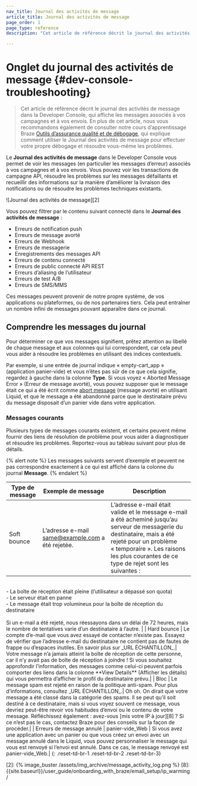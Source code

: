 ```yaml
---
nav_title: Journal des activités de message
article_title: Journal des activités de message
page_order: 1
page_type: reference
description: "Cet article de référence décrit le journal des activités de message dans la Developer Console, qui affiche les messages associés à vos campagnes et à vos envois."

---
```


# Onglet du journal des activités de message {#dev-console-troubleshooting}

> Cet article de référence décrit le journal des activités de message dans la Developer Console, qui affiche les messages associés à vos campagnes et à vos envois. En plus de cet article, nous vous recommandons également de consulter notre cours d’apprentissage Braze [Outils d’assurance qualité et de débogage](https://learning.braze.com/quality-assurance-and-debugging-tools-in-the-dashboard/), qui explique comment utiliser le Journal des activités de message pour effectuer votre propre débogage et résoudre vous-même les problèmes.

Le **Journal des activités de message** dans le Developer Console vous permet de voir les messages (en particulier les messages d’erreur) associés à vos campagnes et à vos envois. Vous pouvez voir les transactions de campagne API, résoudre les problèmes sur les messages défaillants et recueillir des informations sur la manière d’améliorer la livraison des notifications ou de résoudre les problèmes techniques existants.

![Journal des activités de message][2]

Vous pouvez filtrer par le contenu suivant connecté dans le **Journal des activités de message** :

- Erreurs de notification push
- Erreurs de message avorté
- Erreurs de Webhook
- Erreurs de messagerie
- Enregistrements des messages API
- Erreurs de contenu connecté
- Erreurs de public connecté API REST
- Erreurs d’aliasing de l’utilisateur
- Erreurs de test A/B
- Erreurs de SMS/MMS

Ces messages peuvent provenir de notre propre système, de vos applications ou plateformes, ou de nos partenaires tiers. Cela peut entraîner un nombre infini de messages pouvant apparaître dans ce journal.

## Comprendre les messages du journal

Pour déterminer ce que vos messages signifient, prêtez attention au libellé de chaque message et aux colonnes qui lui correspondent, car cela peut vous aider à résoudre les problèmes en utilisant des indices contextuels. 

Par exemple, si une entrée de journal indique « empty-cart_app » (application panier-vide) et vous n’êtes pas sûr de ce que cela signifie, regardez à gauche dans la colonne **Type**. Si vous voyez « Aborted Message Error » (Erreur de message avorté), vous pouvez supposer que le message était ce qui a été écrit comme [abort message][1] (message avorté) en utilisant Liquid, et que le message a été abandonné parce que le destinataire prévu du message disposait d’un panier vide dans votre application.

### Messages courants

Plusieurs types de messages courants existent, et certains peuvent même fournir des liens de résolution de problème pour vous aider à diagnostiquer et résoudre les problèmes. Reportez-vous au tableau suivant pour plus de détails.

{% alert note %}
Les messages suivants servent d’exemple et peuvent ne pas correspondre exactement à ce qui est affiché dans la colonne du journal **Message**.
{% endalert %}

| Type de message | Exemple de message | Description |
|---|---|---|
| Soft bounce | L’adresse e-mail same@example.com a été rejetée. | L’adresse e-mail était valide et le message e-mail a été acheminé jusqu’au serveur de messagerie du destinataire, mais a été rejeté pour un problème « temporaire ». Les raisons les plus courantes de ce type de rejet sont les suivantes :<br>
<br>
- La boîte de réception était pleine (l’utilisateur a dépassé son quota)<br>
- Le serveur était en panne<br>
- Le message était trop volumineux pour la boîte de réception du destinataire<br>
<br>
Si un e-mail a été rejeté, nous réessayons dans un délai de 72 heures, mais le nombre de tentatives varie d’un destinataire à l’autre. |
| Hard bounce | Le compte d’e-mail que vous avez essayé de contacter n’existe pas. Essayez de vérifier que l’adresse e-mail du destinataire ne contient pas de fautes de frappe ou d’espaces inutiles. En savoir plus sur  _URL ÉCHANTILLON_.| Votre message n’a jamais atteint la boîte de réception de cette personne, car il n’y avait pas de boîte de réception à joindre ! Si vous souhaitez approfondir l’information, des messages comme celui-ci peuvent parfois comporter des liens dans la colonne **View Details** (Afficher les détails) qui vous permettra d’afficher le profil du destinataire prévu.|
| Bloc | Le message spam est rejeté en raison de la politique anti-spam. Pour plus d’informations, consultez  _URL ÉCHANTILLON_.| Oh oh. On dirait que votre message a été classé dans la catégorie des spams. ll se peut qu’il soit destiné à ce destinataire, mais si vous voyez souvent ce message, vous devriez peut-être revoir vos habitudes d’envoi ou le contenu de votre message. Réfléchissez également : avez-vous [mis votre IP à jour][8] ? Si ce n’est pas le cas, contactez Braze pour des conseils sur la façon de procéder.|
| Erreurs de message annulé | panier-vide_Web | Si vous avez une application avec un panier ou que vous créez un envoi avec un message annulé dans le Liquid, vous pouvez personnaliser le message qui vous est renvoyé si l’envoi est annulé. Dans ce cas, le message renvoyé est panier-vide_Web.|
{: .reset-td-br-1 .reset-td-br-2 .reset-td-br-3}


[1]: {{site.baseurl}}/user_guide/personalization_and_dynamic_content/liquid/aborting_messages/#aborting-messages
[2]: {% image_buster /assets/img_archive/message_activity_log.png %}
[8]: {{site.baseurl}}/user_guide/onboarding_with_braze/email_setup/ip_warming/
